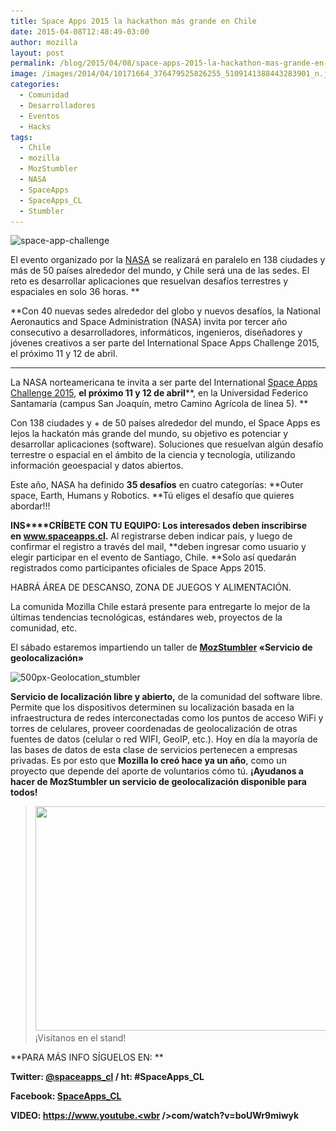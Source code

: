 ```yaml
---
title: Space Apps 2015 la hackathon más grande en Chile
date: 2015-04-08T12:48:49-03:00
author: mozilla
layout: post
permalink: /blog/2015/04/08/space-apps-2015-la-hackathon-mas-grande-en-chile/
image: /images/2014/04/10171664_376479525826255_5109141388443283901_n.jpg
categories:
  - Comunidad
  - Desarrolladores
  - Eventos
  - Hacks
tags:
  - Chile
  - mozilla
  - MozStumbler
  - NASA
  - SpaceApps
  - SpaceApps_CL
  - Stumbler
---
```

<img class="aligncenter wp-image-989 size-large" src="/images/2015/04/space-app-challenge-600x287.png" alt="space-app-challenge" width="600" height="287" data-id="989" srcset="/images/2015/04/space-app-challenge-600x287.png 600w, /images/2015/04/space-app-challenge-252x120.png 252w, /images/2015/04/space-app-challenge.png 843w" sizes="(max-width: 600px) 100vw, 600px" />

El evento organizado por la <a href="http://www.nasa.gov/" target="_blank" rel="noopener noreferrer">NASA</a> se realizará en paralelo en 138 ciudades y más de 50 países alrededor del mundo, y Chile será una de las sedes. El reto es desarrollar aplicaciones que resuelvan desafíos terrestres y espaciales en solo 36 horas. **  
<!--more-->**Con 40 nuevas sedes alrededor del globo y nuevos desafíos, la National Aeronautics and Space Administration (NASA) invita por tercer año consecutivo a desarrolladores, informáticos, ingenieros, diseñadores y jóvenes creativos a ser parte del International Space Apps Challenge 2015, el próximo 11 y 12 de abril. 

****

La NASA norteamericana te invita a ser parte del International <a href="https://2015.spaceappschallenge.org/" target="_blank" rel="noopener noreferrer">Space Apps Challenge 2015</a>, **el próximo 11 y 12 de abril****, en la Universidad Federico Santamaría (campus San Joaquín, metro Camino Agrícola de línea 5). **

Con 138 ciudades y + de 50 países alrededor del mundo, el Space Apps es lejos la hackatón más grande del mundo, su objetivo es potenciar y desarrollar aplicaciones (software). Soluciones que resuelvan algún desafío terrestre o espacial en el ámbito de la ciencia y tecnología, utilizando información geoespacial y datos abiertos.

Este año, NASA ha definido **35 desafíos** en cuatro categorías: **Outer space, Earth, Humans y Robotics. **Tú eliges el desafío que quieres abordar!!!

**INS****CRÍBETE CON TU EQUIPO: Los interesados deben inscribirse en **<a href="http://www.spaceapps.cl/" target="_blank" rel="noopener noreferrer"><b>www.spaceapps.cl</b></a>**.** Al registrarse deben indicar país, y luego de confirmar el registro a través del mail, **deben ingresar como usuario y elegir participar en el evento de Santiago, Chile. **Solo así quedarán registrados como participantes oficiales de Space Apps 2015.

HABRÁ ÁREA DE DESCANSO, ZONA DE JUEGOS Y ALIMENTACIÓN.

La comunida Mozilla Chile estará presente para entregarte lo mejor de la últimas tendencias tecnológicas, estándares web, proyectos de la comunidad, etc.

El sábado estaremos impartiendo un taller de **<a href="https://location.services.mozilla.com/" target="_blank" rel="noopener noreferrer">MozStumbler</a> «Servicio de geolocalización»**

<img class="alignleft wp-image-991 size-medium" src="/images/2015/04/500px-Geolocation_stumbler-252x107.png" alt="500px-Geolocation_stumbler" width="252" height="107" data-id="991" srcset="/images/2015/04/500px-Geolocation_stumbler-252x107.png 252w, /images/2015/04/500px-Geolocation_stumbler.png 500w" sizes="(max-width: 252px) 100vw, 252px" /> 

**Servicio de localización libre y abierto,** de la comunidad del software libre. Permite que los dispositivos determinen su localización basada en la infraestructura de redes interconectadas como los puntos de acceso WiFi y torres de celulares, proveer coordenadas de geolocalización de otras fuentes de datos (celular o red WIFI, GeoIP, etc.). Hoy en día la mayoría de las bases de datos de esta clase de servicios pertenecen a empresas privadas. Es por esto que **Mozilla lo creó hace ya un año**, como un proyecto que depende del aporte de voluntarios cómo tú. **¡Ayudanos a hacer de MozStumbler un servicio de geolocalización disponible para todos!**

> [<img class="aligncenter size-full wp-image-979" src="/images/2015/03/13862857324_0178851b4e_z.jpg" alt="" width="640" height="359" data-id="979" srcset="/images/2015/03/13862857324_0178851b4e_z.jpg 640w, /images/2015/03/13862857324_0178851b4e_z-252x141.jpg 252w, /images/2015/03/13862857324_0178851b4e_z-600x337.jpg 600w" sizes="(max-width: 640px) 100vw, 640px" />](/images/2015/03/13862857324_0178851b4e_z.jpg)¡Visítanos en el stand!

**PARA MÁS INFO SÍGUELOS EN: **

**Twitter: **<a href="https://www.twitter.com/SpaceApps_CL" target="_blank" rel="noopener noreferrer"><b>@spaceapps_cl</b></a>** / ht: #SpaceApps_CL**

**Facebook: <a href="http://www.facebook.com/SpaceappsCL" target="_blank" rel="noopener noreferrer">SpaceApps_CL</a>**

**VIDEO: <a href="https://www.youtube.com/watch?v=boUWr9miwyk" target="_blank" rel="noopener noreferrer">https://www.youtube.<wbr />com/watch?v=boUWr9miwyk</a>**